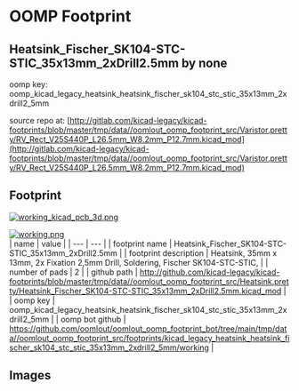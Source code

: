 # OOMP Footprint  
## Heatsink_Fischer_SK104-STC-STIC_35x13mm_2xDrill2.5mm  by none  
  
oomp key: oomp_kicad_legacy_heatsink_heatsink_fischer_sk104_stc_stic_35x13mm_2xdrill2_5mm  
  
source repo at: [http://gitlab.com/kicad-legacy/kicad-footprints/blob/master/tmp/data//oomlout_oomp_footprint_src/Varistor.pretty/RV_Rect_V25S440P_L26.5mm_W8.2mm_P12.7mm.kicad_mod](http://gitlab.com/kicad-legacy/kicad-footprints/blob/master/tmp/data//oomlout_oomp_footprint_src/Varistor.pretty/RV_Rect_V25S440P_L26.5mm_W8.2mm_P12.7mm.kicad_mod)  
## Footprint  
  
[![working_kicad_pcb_3d.png](working_kicad_pcb_3d_600.png)](working_kicad_pcb_3d.png)  
  
[![working.png](working_600.png)](working.png)  
| name | value | 
| --- | --- | 
| footprint name | Heatsink_Fischer_SK104-STC-STIC_35x13mm_2xDrill2.5mm | 
| footprint description | Heatsink, 35mm x 13mm, 2x Fixation 2,5mm Drill, Soldering, Fischer SK104-STC-STIC, | 
| number of pads | 2 | 
| github path | http://github.com/kicad-legacy/kicad-footprints/blob/master/tmp/data//oomlout_oomp_footprint_src/Heatsink.pretty/Heatsink_Fischer_SK104-STC-STIC_35x13mm_2xDrill2.5mm.kicad_mod | 
| oomp key | oomp_kicad_legacy_heatsink_heatsink_fischer_sk104_stc_stic_35x13mm_2xdrill2_5mm | 
| oomp bot github | https://github.com/oomlout/oomlout_oomp_footprint_bot/tree/main/tmp/data//oomlout_oomp_footprint_src/footprints/kicad_legacy_heatsink_heatsink_fischer_sk104_stc_stic_35x13mm_2xdrill2_5mm/working | 
## Images  
